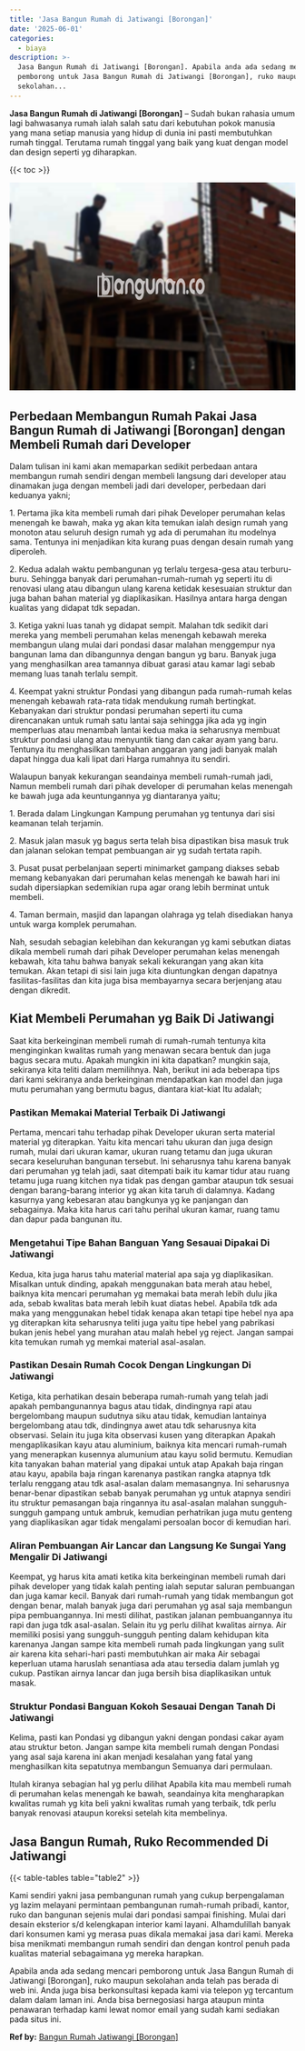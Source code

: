 ```yaml
---
title: 'Jasa Bangun Rumah di Jatiwangi [Borongan]'
date: '2025-06-01'
categories:
  - biaya
description: >-
  Jasa Bangun Rumah di Jatiwangi [Borongan]. Apabila anda ada sedang mencari
  pemborong untuk Jasa Bangun Rumah di Jatiwangi [Borongan], ruko maupun
  sekolahan...
---
```


**Jasa Bangun Rumah di Jatiwangi \[Borongan\]** – Sudah bukan rahasia umum lagi bahwasanya rumah ialah salah satu dari kebutuhan pokok manusia yang mana setiap manusia yang hidup di dunia ini pasti membutuhkan rumah tinggal. Terutama rumah tinggal yang baik yang kuat dengan model dan design seperti yg diharapkan.

{{< toc >}}

![Jasa Bangun Rumah di Jatiwangi [Borongan]](/images/borong-bangunan-28.png)

## Perbedaan Membangun Rumah Pakai Jasa Bangun Rumah di Jatiwangi \[Borongan\] dengan Membeli Rumah dari Developer

Dalam tulisan ini kami akan memaparkan sedikit perbedaan antara membangun rumah sendiri dengan membeli langsung dari developer atau dinamakan juga dengan membeli jadi dari developer, perbedaan dari keduanya yakni;

1\. Pertama jika kita membeli rumah dari pihak Developer perumahan kelas menengah ke bawah, maka yg akan kita temukan ialah design rumah yang monoton atau seluruh design rumah yg ada di perumahan itu modelnya sama. Tentunya ini menjadikan kita kurang puas dengan desain rumah yang diperoleh.

2\. Kedua adalah waktu pembangunan yg terlalu tergesa-gesa atau terburu-buru. Sehingga banyak dari perumahan-rumah-rumah yg seperti itu di renovasi ulang atau dibangun ulang karena ketidak kesesuaian struktur dan juga bahan bahan material yg diaplikasikan. Hasilnya antara harga dengan kualitas yang didapat tdk sepadan.

3\. Ketiga yakni luas tanah yg didapat sempit. Malahan tdk sedikit dari mereka yang membeli perumahan kelas menengah kebawah mereka membangun ulang mulai dari pondasi dasar malahan menggempur nya bangunan lama dan dibangunnya dengan bangun yg baru. Banyak juga yang menghasilkan area tamannya dibuat garasi atau kamar lagi sebab memang luas tanah terlalu sempit.

4\. Keempat yakni struktur Pondasi yang dibangun pada rumah-rumah kelas menengah kebawah rata-rata tidak mendukung rumah bertingkat. Kebanyakan dari struktur pondasi perumahan seperti itu cuma direncanakan untuk rumah satu lantai saja sehingga jika ada yg ingin memperluas atau menambah lantai kedua maka ia seharusnya membuat struktur pondasi ulang atau menyuntik tiang dan cakar ayam yang baru. Tentunya itu menghasilkan tambahan anggaran yang jadi banyak malah dapat hingga dua kali lipat dari Harga rumahnya itu sendiri.

Walaupun banyak kekurangan seandainya membeli rumah-rumah jadi, Namun membeli rumah dari pihak developer di perumahan kelas menengah ke bawah juga ada keuntungannya yg diantaranya yaitu;

1\. Berada dalam Lingkungan Kampung perumahan yg tentunya dari sisi keamanan telah terjamin.

2\. Masuk jalan masuk yg bagus serta telah bisa dipastikan bisa masuk truk dan jalanan selokan tempat pembuangan air yg sudah tertata rapih.

3\. Pusat pusat perbelanjaan seperti minimarket gampang diakses sebab memang kebanyakan dari perumahan kelas menengah ke bawah hari ini sudah dipersiapkan sedemikian rupa agar orang lebih berminat untuk membeli.

4\. Taman bermain, masjid dan lapangan olahraga yg telah disediakan hanya untuk warga komplek perumahan.

Nah, sesudah sebagian kelebihan dan kekurangan yg kami sebutkan diatas dikala membeli rumah dari pihak Developer perumahan kelas menengah kebawah, kita tahu bahwa banyak sekali kekurangan yang akan kita temukan. Akan tetapi di sisi lain juga kita diuntungkan dengan dapatnya fasilitas-fasilitas dan kita juga bisa membayarnya secara berjenjang atau dengan dikredit.

## Kiat Membeli Perumahan yg Baik Di Jatiwangi

Saat kita berkeinginan membeli rumah di rumah-rumah tentunya kita menginginkan kwalitas rumah yang menawan secara bentuk dan juga bagus secara mutu. Apakah mungkin ini kita dapatkan? mungkin saja, sekiranya kita teliti dalam memilihnya. Nah, berikut ini ada beberapa tips dari kami sekiranya anda berkeinginan mendapatkan kan model dan juga mutu perumahan yang bermutu bagus, diantara kiat-kiat Itu adalah;

### Pastikan Memakai Material Terbaik Di Jatiwangi

Pertama, mencari tahu terhadap pihak Developer ukuran serta material material yg diterapkan. Yaitu kita mencari tahu ukuran dan juga design rumah, mulai dari ukuran kamar, ukuran ruang tetamu dan juga ukuran secara keseluruhan bangunan tersebut. Ini seharusnya tahu karena banyak dari perumahan yg telah jadi, saat ditempati baik itu kamar tidur atau ruang tetamu juga ruang kitchen nya tidak pas dengan gambar ataupun tdk sesuai dengan barang-barang interior yg akan kita taruh di dalamnya. Kadang kasurnya yang kebesaran atau bangkunya yg ke panjangan dan sebagainya. Maka kita harus cari tahu perihal ukuran kamar, ruang tamu dan dapur pada bangunan itu.

### Mengetahui Tipe Bahan Banguan Yang Sesauai Dipakai Di Jatiwangi

Kedua, kita juga harus tahu material material apa saja yg diaplikasikan. Misalkan untuk dinding, apakah menggunakan bata merah atau hebel, baiknya kita mencari perumahan yg memakai bata merah lebih dulu jika ada, sebab kwalitas bata merah lebih kuat diatas hebel. Apabila tdk ada maka yang menggunakan hebel tidak kenapa akan tetapi tipe hebel nya apa yg diterapkan kita seharusnya teliti juga yaitu tipe hebel yang pabrikasi bukan jenis hebel yang murahan atau malah hebel yg reject. Jangan sampai kita temukan rumah yg memkai material asal-asalan.

### Pastikan Desain Rumah Cocok Dengan Lingkungan Di Jatiwangi

Ketiga, kita perhatikan desain beberapa rumah-rumah yang telah jadi apakah pembangunannya bagus atau tidak, dindingnya rapi atau bergelombang maupun sudutnya siku atau tidak, kemudian lantainya bergelombang atau tdk, dindingnya awet atau tdk seharusnya kita observasi. Selain itu juga kita observasi kusen yang diterapkan Apakah mengaplikasikan kayu atau aluminium, baiknya kita mencari rumah-rumah yang menerapkan kusennya alumunium atau kayu solid bermutu. Kemudian kita tanyakan bahan material yang dipakai untuk atap Apakah baja ringan atau kayu, apabila baja ringan karenanya pastikan rangka atapnya tdk terlalu renggang atau tdk asal-asalan dalam memasangnya. Ini seharusnya benar-benar dipastikan sebab banyak perumahan yg untuk atapnya sendiri itu struktur pemasangan baja ringannya itu asal-asalan malahan sungguh-sungguh gampang untuk ambruk, kemudian perhatrikan juga mutu genteng yang diaplikasikan agar tidak mengalami persoalan bocor di kemudian hari.

### Aliran Pembuangan Air Lancar dan Langsung Ke Sungai Yang Mengalir Di Jatiwangi

Keempat, yg harus kita amati ketika kita berkeinginan membeli rumah dari pihak developer yang tidak kalah penting ialah seputar saluran pembuangan dan juga kamar kecil. Banyak dari rumah-rumah yang tidak membangun got dengan benar, malah banyak juga dari perumahan yg asal saja membangun pipa pembuangannya. Ini mesti dilihat, pastikan jalanan pembuangannya itu rapi dan juga tdk asal-asalan. Selain itu yg perlu dilihat kwalitas airnya. Air memiliki posisi yang sungguh-sungguh penting dalam kehidupan kita karenanya Jangan sampe kita membeli rumah pada lingkungan yang sulit air karena kita sehari-hari pasti membutuhkan air maka Air sebagai keperluan utama haruslah senantiasa ada atau tersedia dalam jumlah yg cukup. Pastikan airnya lancar dan juga bersih bisa diaplikasikan untuk masak.

### Struktur Pondasi Banguan Kokoh Sesauai Dengan Tanah Di Jatiwangi

Kelima, pasti kan Pondasi yg dibangun yakni dengan pondasi cakar ayam atau struktur beton. Jangan sampe kita membeli rumah dengan Pondasi yang asal saja karena ini akan menjadi kesalahan yang fatal yang menghasilkan kita sepatutnya membangun Semuanya dari permulaan.

Itulah kiranya sebagian hal yg perlu dilihat Apabila kita mau membeli rumah di perumahan kelas menengah ke bawah, seandainya kita mengharapkan kwalitas rumah yg kita beli yakni kwalitas rumah yang terbaik, tdk perlu banyak renovasi ataupun koreksi setelah kita membelinya.

## Jasa Bangun Rumah, Ruko Recommended Di Jatiwangi

{{< table-tables table="table2" >}}

Kami sendiri yakni jasa pembangunan rumah yang cukup berpengalaman yg lazim melayani permintaan pembangunan rumah-rumah pribadi, kantor, ruko dan bangunan sejenis mulai dari pondasi sampai finishing. Mulai dari desain eksterior s/d kelengkapan interior kami layani. Alhamdulillah banyak dari konsumen kami yg merasa puas dikala memakai jasa dari kami. Mereka bisa menikmati membangun rumah sendiri dan dengan kontrol penuh pada kualitas material sebagaimana yg mereka harapkan.

Apabila anda ada sedang mencari pemborong untuk Jasa Bangun Rumah di Jatiwangi \[Borongan\], ruko maupun sekolahan anda telah pas berada di web ini. Anda juga bisa berkonsultasi kepada kami via telepon yg tercantum dalam dalam laman ini. Anda bisa bernegosiasi harga ataupun minta penawaran terhadap kami lewat nomor email yang sudah kami sediakan pada situs ini.

**Ref by:** [Bangun Rumah Jatiwangi [Borongan]](https://id.wikipedia.org/wiki/Bangun)
